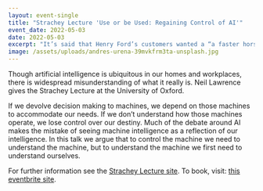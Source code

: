 ```yaml
---
layout: event-single
title: "Strachey Lecture 'Use or be Used: Regaining Control of AI'"
event_date: 2022-05-03
date: 2022-05-03
excerpt: "It’s said that Henry Ford’s customers wanted a “a faster horse”. If Henry Ford was selling us artificial intelligence today, what would the customer call for, “a smarter human”? That’s certainly the picture of machine intelligence we find in science fiction narratives, but the reality of what we’ve developed is far more mundane."
image: /assets/uploads/andres-urena-39mvkfrm3ta-unsplash.jpg
---
```


Though artificial intelligence is ubiquitous in our homes and workplaces, there is widespread misunderstanding of what it really is. Neil Lawrence gives the Strachey Lecture at the University of Oxford. 

If we devolve decision making to machines, we depend on those machines to accommodate our needs. If we don’t understand how those machines operate, we lose control over our destiny. Much of the debate around AI makes the mistake of seeing machine intelligence as a reflection of our intelligence. In this talk we argue that to control the machine we need to understand the machine, but to understand the machine we first need to understand ourselves. 



For further information see the [Strachey Lecture site](https://www.cs.ox.ac.uk/seminars/2466.html). To book, visit: [this eventbrite site](https://www.eventbrite.co.uk/e/strachey-lecture-professor-neil-lawrence-university-of-cambridge-tickets-292459633637>).
